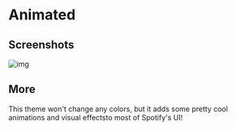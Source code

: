 # Animated

## Screenshots

<img src="https://raw.githubusercontent.com/CuteMrMerp0/spicetify-themes/refs/heads/master/Animated/screenshots/demo.gif" alt="img"> 

## More

This theme won't change any colors, but it adds some pretty cool animations and visual effectsto most of Spotify's UI!
